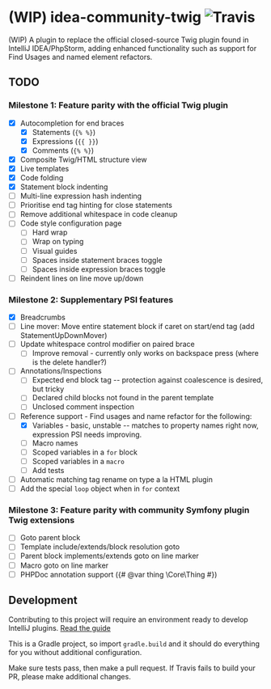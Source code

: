# (WIP) idea-community-twig ![Travis](https://api.travis-ci.org/fiskie/idea-community-twig.svg?branch=master)

(WIP) A plugin to replace the official closed-source Twig plugin found in IntelliJ IDEA/PhpStorm, adding enhanced functionality
such as support for Find Usages and named element refactors. 

## TODO

### Milestone 1: Feature parity with the official Twig plugin

- [x] Autocompletion for end braces
    - [x] Statements (`{% %}`)
    - [x] Expressions (`{{ }}`)
    - [x] Comments (`{% %}`)
- [x] Composite Twig/HTML structure view
- [x] Live templates
- [x] Code folding
- [x] Statement block indenting
- [ ] Multi-line expression hash indenting
- [ ] Prioritise end tag hinting for close statements
- [ ] Remove additional whitespace in code cleanup
- [ ] Code style configuration page
    - [ ] Hard wrap
    - [ ] Wrap on typing
    - [ ] Visual guides
    - [ ] Spaces inside statement braces toggle
    - [ ] Spaces inside expression braces toggle
- [ ] Reindent lines on line move up/down

### Milestone 2: Supplementary PSI features

- [x] Breadcrumbs
- [ ] Line mover: Move entire statement block if caret on start/end tag (add StatementUpDownMover)
- [ ] Update whitespace control modifier on paired brace
    - [ ] Improve removal - currently only works on backspace press (where is the delete handler?)
- [ ] Annotations/Inspections
    - [ ] Expected end block tag -- protection against coalescence is desired, but tricky
    - [ ] Declared child blocks not found in the parent template
    - [ ] Unclosed comment inspection
- [ ] Reference support - Find usages and name refactor for the following:
    - [x] Variables - basic, unstable -- matches to property names right now, expression PSI needs improving.
    - [ ] Macro names
    - [ ] Scoped variables in a `for` block
    - [ ] Scoped variables in a `macro`
    - [ ] Add tests
- [ ] Automatic matching tag rename on type a la HTML plugin
- [ ] Add the special `loop` object when in `for` context

### Milestone 3: Feature parity with community Symfony plugin Twig extensions

- [ ] Goto parent block
- [ ] Template include/extends/block resolution goto
- [ ] Parent block implements/extends goto on line marker
- [ ] Macro goto on line marker
- [ ] PHPDoc annotation support ({# @var thing \Core\Thing #})

## Development

Contributing to this project will require an environment ready to develop IntelliJ plugins. [Read the guide](https://www.jetbrains.com/help/idea/configuring-intellij-platform-plugin-sdk.html)

This is a Gradle project, so import `gradle.build` and it should do everything for you without additional configuration. 

Make sure tests pass, then make a pull request. If Travis fails to build your PR, please make additional changes.
